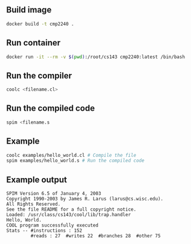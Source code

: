 ## Build image

```bash
docker build -t cmp2240 .
```

## Run container

```bash
docker run -it --rm -v $(pwd):/root/cs143 cmp2240:latest /bin/bash
```

## Run the compiler

```bash
coolc <filename.cl>
```

## Run the compiled code

```bash
spim <filename.s
```

## Example

```bash
coolc examples/hello_world.cl # Compile the file
spim examples/hello_world.s # Run the compiled code
```

## Example output

```
SPIM Version 6.5 of January 4, 2003
Copyright 1990-2003 by James R. Larus (larus@cs.wisc.edu).
All Rights Reserved.
See the file README for a full copyright notice.
Loaded: /usr/class/cs143/cool/lib/trap.handler
Hello, World.
COOL program successfully executed
Stats -- #instructions : 152
         #reads : 27  #writes 22  #branches 28  #other 75
```
